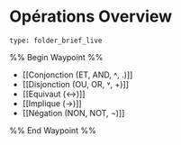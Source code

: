 # Opérations Overview
 
```ccard
type: folder_brief_live
```
 
%% Begin Waypoint %%
- [[Conjonction (ET, AND, ˄, .)]]
- [[Disjonction (OU, OR, ˅, +)]]
- [[Equivaut (↔)]]
- [[Implique (→)]]
- [[Négation (NON, NOT, ¬)]]

%% End Waypoint %%
